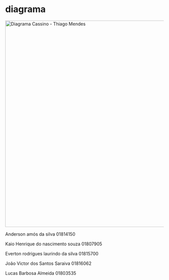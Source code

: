 # diagrama  
<img width="1394" height="656" alt="Diagrama Cassino - Thiago Mendes" src="https://github.com/user-attachments/assets/ec10c61e-15e6-4026-b448-6f6508b713b2" />

Anderson amós da silva  01814150

Kaio Henrique do nascimento souza 01807905

Everton rodrigues laurindo da silva 01815700

João Victor dos Santos Saraiva 01816062

Lucas Barbosa Almeida 01803535
